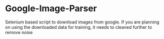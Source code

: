# Google-Image-Parser
Selenium based script to download images from google. If you are planning on using the downloaded data for training, it needs to cleaned further to remove noise
